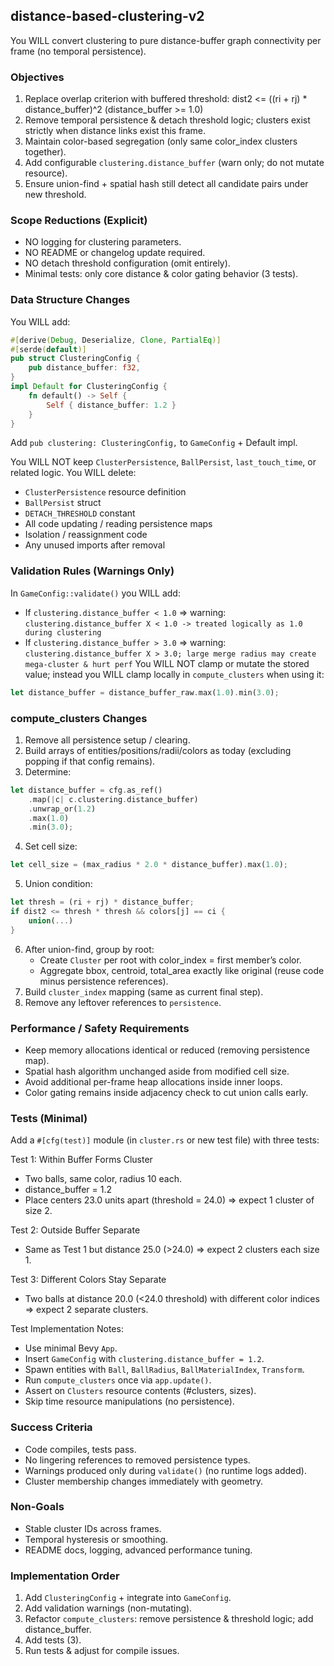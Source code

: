 <!-- Distance-Based Clustering Prompt v2 (No Persistence) -->

## distance-based-clustering-v2

You WILL convert clustering to pure distance-buffer graph connectivity per frame (no temporal persistence).

### Objectives
1. Replace overlap criterion with buffered threshold:
   dist2 <= ((ri + rj) * distance_buffer)^2  (distance_buffer >= 1.0)
2. Remove temporal persistence & detach threshold logic; clusters exist strictly when distance links exist this frame.
3. Maintain color-based segregation (only same color_index clusters together).
4. Add configurable `clustering.distance_buffer` (warn only; do not mutate resource).
5. Ensure union-find + spatial hash still detect all candidate pairs under new threshold.

### Scope Reductions (Explicit)
- NO logging for clustering parameters.
- NO README or changelog update required.
- NO detach threshold configuration (omit entirely).
- Minimal tests: only core distance & color gating behavior (3 tests).

### Data Structure Changes
You WILL add:
```rust
#[derive(Debug, Deserialize, Clone, PartialEq)]
#[serde(default)]
pub struct ClusteringConfig {
    pub distance_buffer: f32,
}
impl Default for ClusteringConfig {
    fn default() -> Self {
        Self { distance_buffer: 1.2 }
    }
}
```
Add `pub clustering: ClusteringConfig,` to `GameConfig` + Default impl.

You WILL NOT keep `ClusterPersistence`, `BallPersist`, `last_touch_time`, or related logic. You WILL delete:
- `ClusterPersistence` resource definition
- `BallPersist` struct
- `DETACH_THRESHOLD` constant
- All code updating / reading persistence maps
- Isolation / reassignment code
- Any unused imports after removal

### Validation Rules (Warnings Only)
In `GameConfig::validate()` you WILL add:
- If `clustering.distance_buffer < 1.0` => warning: `clustering.distance_buffer X < 1.0 -> treated logically as 1.0 during clustering`
- If `clustering.distance_buffer > 3.0` => warning: `clustering.distance_buffer X > 3.0; large merge radius may create mega-cluster & hurt perf`
You WILL NOT clamp or mutate the stored value; instead you WILL clamp locally in `compute_clusters` when using it:
```rust
let distance_buffer = distance_buffer_raw.max(1.0).min(3.0);
```

### compute_clusters Changes
1. Remove all persistence setup / clearing.
2. Build arrays of entities/positions/radii/colors as today (excluding popping if that config remains).
3. Determine:
```rust
let distance_buffer = cfg.as_ref()
    .map(|c| c.clustering.distance_buffer)
    .unwrap_or(1.2)
    .max(1.0)
    .min(3.0);
```
4. Set cell size:
```rust
let cell_size = (max_radius * 2.0 * distance_buffer).max(1.0);
```
5. Union condition:
```rust
let thresh = (ri + rj) * distance_buffer;
if dist2 <= thresh * thresh && colors[j] == ci {
    union(...)
}
```
6. After union-find, group by root:
   - Create `Cluster` per root with color_index = first member’s color.
   - Aggregate bbox, centroid, total_area exactly like original (reuse code minus persistence references).
7. Build `cluster_index` mapping (same as current final step).
8. Remove any leftover references to `persistence`.

### Performance / Safety Requirements
- Keep memory allocations identical or reduced (removing persistence map).
- Spatial hash algorithm unchanged aside from modified cell size.
- Avoid additional per-frame heap allocations inside inner loops.
- Color gating remains inside adjacency check to cut union calls early.

### Tests (Minimal)
Add a `#[cfg(test)]` module (in `cluster.rs` or new test file) with three tests:

Test 1: Within Buffer Forms Cluster
- Two balls, same color, radius 10 each.
- distance_buffer = 1.2
- Place centers 23.0 units apart (threshold = 24.0) => expect 1 cluster of size 2.

Test 2: Outside Buffer Separate
- Same as Test 1 but distance 25.0 (>24.0) => expect 2 clusters each size 1.

Test 3: Different Colors Stay Separate
- Two balls at distance 20.0 (<24.0 threshold) with different color indices => expect 2 separate clusters.

Test Implementation Notes:
- Use minimal Bevy `App`.
- Insert `GameConfig` with `clustering.distance_buffer = 1.2`.
- Spawn entities with `Ball`, `BallRadius`, `BallMaterialIndex`, `Transform`.
- Run `compute_clusters` once via `app.update()`.
- Assert on `Clusters` resource contents (#clusters, sizes).
- Skip time resource manipulations (no persistence).

### Success Criteria
- Code compiles, tests pass.
- No lingering references to removed persistence types.
- Warnings produced only during `validate()` (no runtime logs added).
- Cluster membership changes immediately with geometry.

### Non-Goals
- Stable cluster IDs across frames.
- Temporal hysteresis or smoothing.
- README docs, logging, advanced performance tuning.

### Implementation Order
1. Add `ClusteringConfig` + integrate into `GameConfig`.
2. Add validation warnings (non-mutating).
3. Refactor `compute_clusters`: remove persistence & threshold logic; add distance_buffer.
4. Add tests (3).
5. Run tests & adjust for compile issues.

<!-- End of distance-based-clustering-v2 prompt file -->
